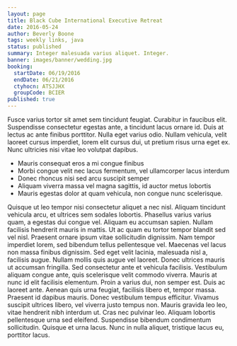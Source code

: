 ```yaml
---
layout: page
title: Black Cube International Executive Retreat
date: 2016-05-24
author: Beverly Boone
tags: weekly links, java
status: published
summary: Integer malesuada varius aliquet. Integer.
banner: images/banner/wedding.jpg
booking:
  startDate: 06/19/2016
  endDate: 06/21/2016
  ctyhocn: ATSJJHX
  groupCode: BCIER
published: true
---
```

Fusce varius tortor sit amet sem tincidunt feugiat. Curabitur in faucibus elit. Suspendisse consectetur egestas ante, a tincidunt lacus ornare id. Duis at lectus ac ante finibus porttitor. Nulla eget varius odio. Nullam vehicula, velit laoreet cursus imperdiet, lorem elit cursus dui, ut pretium risus urna eget ex. Nunc ultricies nisi vitae leo volutpat dapibus.

* Mauris consequat eros a mi congue finibus
* Morbi congue velit nec lacus fermentum, vel ullamcorper lacus interdum
* Donec rhoncus nisi sed arcu suscipit semper
* Aliquam viverra massa vel magna sagittis, id auctor metus lobortis
* Mauris egestas dolor at quam vehicula, non congue nunc scelerisque.

Quisque ut leo tempor nisi consectetur aliquet a nec nisl. Aliquam tincidunt vehicula arcu, et ultrices sem sodales lobortis. Phasellus varius varius quam, a egestas dui congue vel. Aliquam eu accumsan sapien. Nullam facilisis hendrerit mauris in mattis. Ut ac quam eu tortor tempor blandit sed vel nisl. Praesent ornare ipsum vitae sollicitudin dignissim. Nam tempor imperdiet lorem, sed bibendum tellus pellentesque vel. Maecenas vel lacus non massa finibus dignissim. Sed eget velit lacinia, malesuada nisl a, facilisis augue. Nullam mollis quis augue vel laoreet.
Donec ultrices mauris ut accumsan fringilla. Sed consectetur ante et vehicula facilisis. Vestibulum aliquam congue ante, quis scelerisque velit commodo viverra. Mauris at nunc id elit facilisis elementum. Proin a varius dui, non semper est. Duis ac laoreet ante. Aenean quis urna feugiat, facilisis libero et, tempor massa. Praesent id dapibus mauris. Donec vestibulum tempus efficitur. Vivamus suscipit ultrices libero, vel viverra justo tempus non. Mauris gravida leo leo, vitae hendrerit nibh interdum ut. Cras nec pulvinar leo. Aliquam lobortis pellentesque urna sed eleifend. Suspendisse bibendum condimentum sollicitudin. Quisque et urna lacus. Nunc in nulla aliquet, tristique lacus eu, porttitor lacus.
